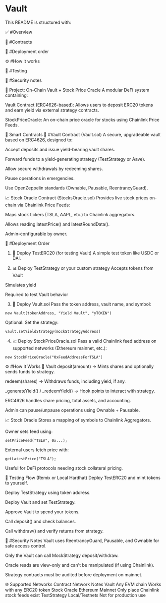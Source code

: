 # Vault

This README is structured with:

✅ #Overview

🧱 #Contracts

🚀 #Deployment order

⚙️ #How it works

🧪 #Testing

🔐 #Security notes


📘 Project: On-Chain Vault + Stock Price Oracle
A modular DeFi system containing:

Vault Contract (ERC4626-based): Allows users to deposit ERC20 tokens and earn yield via external strategy contracts.

StockPriceOracle: An on-chain price oracle for stocks using Chainlink Price Feeds.

🧱 Smart Contracts
🏦 #Vault Contract (Vault.sol)
A secure, upgradeable vault based on ERC4626, designed to:

Accept deposits and issue yield-bearing vault shares.

Forward funds to a yield-generating strategy (TestStrategy or Aave).

Allow secure withdrawals by redeeming shares.

Pause operations in emergencies.

Use OpenZeppelin standards (Ownable, Pausable, ReentrancyGuard).

📈 Stock Oracle Contract (StocksOracle.sol)
Provides live stock prices on-chain via Chainlink Price Feeds:

Maps stock tickers (TSLA, AAPL, etc.) to Chainlink aggregators.

Allows reading latestPrice() and latestRoundData().

Admin-configurable by owner.



🧭 #Deployment Order
1. 🧪 Deploy TestERC20 (for testing Vault)
A simple test token like USDC or DAI.

2. 📊 Deploy TestStrategy or your custom strategy
Accepts tokens from Vault

Simulates yield

Required to test Vault behavior

3. 🏦 Deploy Vault.sol
Pass the token address, vault name, and symbol:

```
new Vault(tokenAddress, "Yield Vault", "yTOKEN")
```

Optional: Set the strategy:


```
vault.setYieldStrategy(mockStrategyAddress)
```

4. 📈 Deploy StockPriceOracle.sol
Pass a valid Chainlink feed address on supported networks (Ethereum mainnet, etc.):

```
new StockPriceOracle("0xFeedAddressForTSLA")
```

⚙️ #How It Works
🏦 Vault
deposit(amount) → Mints shares and optionally sends funds to strategy.

redeem(shares) → Withdraws funds, including yield, if any.

_generateYield() / _redeemYield() → Hook points to interact with strategy.

ERC4626 handles share pricing, total assets, and accounting.

Admin can pause/unpause operations using Ownable + Pausable.

📈 Stock Oracle
Stores a mapping of symbols to Chainlink Aggregators.

Owner sets feed using:

```
setPriceFeed("TSLA", 0x...);
```

External users fetch price with:

```
getLatestPrice("TSLA");
```

Useful for DeFi protocols needing stock collateral pricing.

🧪 Testing Flow (Remix or Local Hardhat)
Deploy TestERC20 and mint tokens to yourself.

Deploy TestStrategy using token address.

Deploy Vault and set TestStrategy.

Approve Vault to spend your tokens.

Call deposit() and check balances.

Call withdraw() and verify returns from strategy.

🔐 #Security Notes
Vault uses ReentrancyGuard, Pausable, and Ownable for safe access control.

Only the Vault can call MockStrategy deposit/withdraw.

Oracle reads are view-only and can't be manipulated (if using Chainlink).

Strategy contracts must be audited before deployment on mainnet.

🌐 Supported Networks
Contract	Network	Notes
Vault	Any EVM chain	Works with any ERC20 token
Stock Oracle	Ethereum Mainnet	Only place Chainlink stock feeds exist
TestStrategy	Local/Testnets	Not for production use

